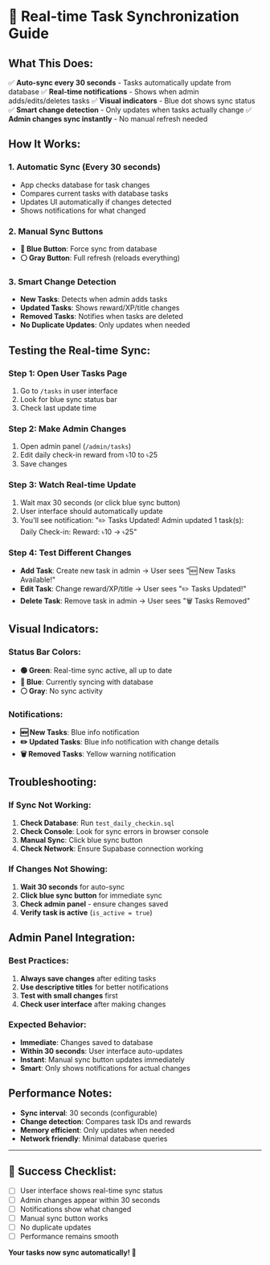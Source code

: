 # 🚀 **Real-time Task Synchronization Guide**

## **What This Does:**

✅ **Auto-sync every 30 seconds** - Tasks automatically update from database
✅ **Real-time notifications** - Shows when admin adds/edits/deletes tasks
✅ **Visual indicators** - Blue dot shows sync status
✅ **Smart change detection** - Only updates when tasks actually change
✅ **Admin changes sync instantly** - No manual refresh needed

## **How It Works:**

### **1. Automatic Sync (Every 30 seconds)**
- App checks database for task changes
- Compares current tasks with database tasks
- Updates UI automatically if changes detected
- Shows notifications for what changed

### **2. Manual Sync Buttons**
- **🔵 Blue Button**: Force sync from database
- **⚪ Gray Button**: Full refresh (reloads everything)

### **3. Smart Change Detection**
- **New Tasks**: Detects when admin adds tasks
- **Updated Tasks**: Shows reward/XP/title changes
- **Removed Tasks**: Notifies when tasks are deleted
- **No Duplicate Updates**: Only updates when needed

## **Testing the Real-time Sync:**

### **Step 1: Open User Tasks Page**
1. Go to `/tasks` in user interface
2. Look for blue sync status bar
3. Check last update time

### **Step 2: Make Admin Changes**
1. Open admin panel (`/admin/tasks`)
2. Edit daily check-in reward from ৳10 to ৳25
3. Save changes

### **Step 3: Watch Real-time Update**
1. Wait max 30 seconds (or click blue sync button)
2. User interface should automatically update
3. You'll see notification: "✏️ Tasks Updated! Admin updated 1 task(s): Daily Check-in: Reward: ৳10 → ৳25"

### **Step 4: Test Different Changes**
- **Add Task**: Create new task in admin → User sees "🆕 New Tasks Available!"
- **Edit Task**: Change reward/XP/title → User sees "✏️ Tasks Updated!"
- **Delete Task**: Remove task in admin → User sees "🗑️ Tasks Removed"

## **Visual Indicators:**

### **Status Bar Colors:**
- **🟢 Green**: Real-time sync active, all up to date
- **🔵 Blue**: Currently syncing with database
- **⚪ Gray**: No sync activity

### **Notifications:**
- **🆕 New Tasks**: Blue info notification
- **✏️ Updated Tasks**: Blue info notification with change details
- **🗑️ Removed Tasks**: Yellow warning notification

## **Troubleshooting:**

### **If Sync Not Working:**
1. **Check Database**: Run `test_daily_checkin.sql`
2. **Check Console**: Look for sync errors in browser console
3. **Manual Sync**: Click blue sync button
4. **Check Network**: Ensure Supabase connection working

### **If Changes Not Showing:**
1. **Wait 30 seconds** for auto-sync
2. **Click blue sync button** for immediate sync
3. **Check admin panel** - ensure changes saved
4. **Verify task is active** (`is_active = true`)

## **Admin Panel Integration:**

### **Best Practices:**
1. **Always save changes** after editing tasks
2. **Use descriptive titles** for better notifications
3. **Test with small changes** first
4. **Check user interface** after making changes

### **Expected Behavior:**
- **Immediate**: Changes saved to database
- **Within 30 seconds**: User interface auto-updates
- **Instant**: Manual sync button updates immediately
- **Smart**: Only shows notifications for actual changes

## **Performance Notes:**

- **Sync interval**: 30 seconds (configurable)
- **Change detection**: Compares task IDs and rewards
- **Memory efficient**: Only updates when needed
- **Network friendly**: Minimal database queries

---

## **🎯 Success Checklist:**

- [ ] User interface shows real-time sync status
- [ ] Admin changes appear within 30 seconds
- [ ] Notifications show what changed
- [ ] Manual sync button works
- [ ] No duplicate updates
- [ ] Performance remains smooth

**Your tasks now sync automatically! 🎉** 